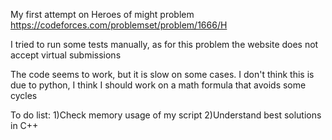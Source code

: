 My first attempt on Heroes of might problem https://codeforces.com/problemset/problem/1666/H

I tried to run some tests manually, as for this problem the website does not accept virtual submissions

The code seems to work, but it is slow on some cases. I don't think this is due to python, I think I should work on a math
formula that avoids some cycles

To do list:
1)Check memory usage of my script
2)Understand best solutions in C++
